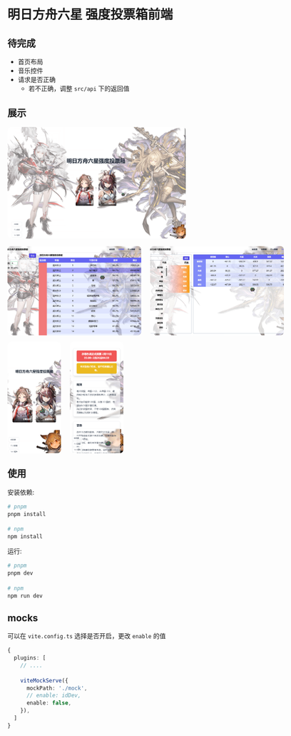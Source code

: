 # 明日方舟六星 强度投票箱前端

## 待完成

- 首页布局
- 音乐控件
- 请求是否正确
  - 若不正确，调整 `src/api` 下的返回值

## 展示

<p >
  <img src="docs/imgs/1.jpg" width="400" height="250" style="border-radius: 8px; object-fit: cover;" />
  <!-- 电脑截图 - 大尺寸 -->
  <p style="display: flex; gap: 20px;">
    <img src="docs/imgs/2.jpg" width="300" height="200" style="border-radius: 8px; object-fit: cover;" />
    <img src="docs/imgs/3.jpg" width="300" height="200" style="border-radius: 8px; object-fit: cover;" />
    <!-- <img src="docs/imgs/4.jpg" width="300" height="200" style="border-radius: 8px; object-fit: cover;" /> -->
  </p>

  <!-- 手机截图 - 小尺寸 -->
  <p style="display: flex; gap: 20px;">
    <img src="docs/imgs/5.jpg" width="120" height="250" style="border-radius: 8px; object-fit: cover;" />
    <img src="docs/imgs/6.jpg" width="120" height="250" style="border-radius: 8px; object-fit: cover;" />
  </p>
</p>

## 使用

安装依赖:

```bash
# pnpm
pnpm install

# npm
npm install
```

运行:

```bash
# pnpm
pnpm dev

# npm
npm run dev
```

## mocks

可以在 `vite.config.ts` 选择是否开启，更改 `enable` 的值

```ts
{
  plugins: [
    // ....

    viteMockServe({
      mockPath: './mock',
      // enable: idDev,
      enable: false,
    }),
  ]
}
```
